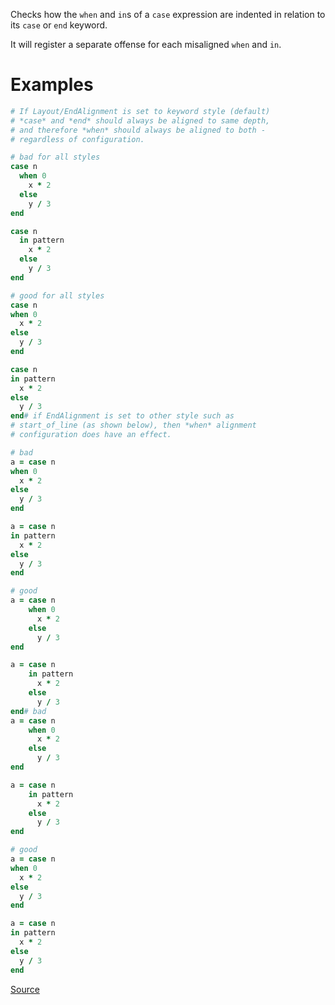 
Checks how the `when` and ``in``s of a `case` expression
are indented in relation to its `case` or `end` keyword.

It will register a separate offense for each misaligned `when` and `in`.

# Examples

```ruby
# If Layout/EndAlignment is set to keyword style (default)
# *case* and *end* should always be aligned to same depth,
# and therefore *when* should always be aligned to both -
# regardless of configuration.

# bad for all styles
case n
  when 0
    x * 2
  else
    y / 3
end

case n
  in pattern
    x * 2
  else
    y / 3
end

# good for all styles
case n
when 0
  x * 2
else
  y / 3
end

case n
in pattern
  x * 2
else
  y / 3
end# if EndAlignment is set to other style such as
# start_of_line (as shown below), then *when* alignment
# configuration does have an effect.

# bad
a = case n
when 0
  x * 2
else
  y / 3
end

a = case n
in pattern
  x * 2
else
  y / 3
end

# good
a = case n
    when 0
      x * 2
    else
      y / 3
end

a = case n
    in pattern
      x * 2
    else
      y / 3
end# bad
a = case n
    when 0
      x * 2
    else
      y / 3
end

a = case n
    in pattern
      x * 2
    else
      y / 3
end

# good
a = case n
when 0
  x * 2
else
  y / 3
end

a = case n
in pattern
  x * 2
else
  y / 3
end
```

[Source](http://www.rubydoc.info/gems/rubocop/RuboCop/Cop/Layout/CaseIndentation)